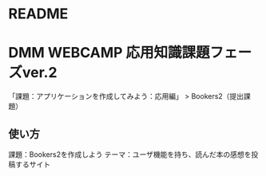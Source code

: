 # README

# DMM WEBCAMP 応用知識課題フェーズver.2
「課題：アプリケーションを作成してみよう：応用編」  > Bookers2（提出課題）

## 使い方
課題：Bookers2を作成しよう
テーマ：ユーザ機能を持ち、読んだ本の感想を投稿するサイト
